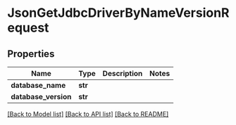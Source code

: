 # JsonGetJdbcDriverByNameVersionRequest

## Properties
Name | Type | Description | Notes
------------ | ------------- | ------------- | -------------
**database_name** | **str** |  | 
**database_version** | **str** |  | 

[[Back to Model list]](../README.md#documentation-for-models) [[Back to API list]](../README.md#documentation-for-api-endpoints) [[Back to README]](../README.md)


